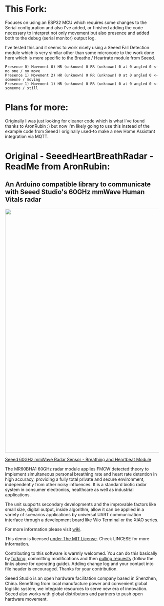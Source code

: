 # This Fork:

Focuses on using an ESP32 MCU which requires some changes to the Serial configuration and also I've added, or finished adding the code necessary to interpret not only movement but also presence and added both to the debug (serial monitor) output log.

I've tested this and it seems to work nicely using a Seeed Fall Detection module which is very similar other than some microcode to the work done here which is more specific to the Breathe / Heartrate module from Seeed.

```
Presence 0) Movement 0) HR (unknown) 0 RR (unknown) 0 at 0 angled 0 <-no one / no move
Presence 1) Movement 2) HR (unknown) 0 RR (unknown) 0 at 0 angled 0 <-someone / moving
Presence 1) Movement 1) HR (unknown) 0 RR (unknown) 0 at 0 angled 0 <-someone / still

```

# Plans for more:

Originally I was just looking for cleaner code which is what I've found thanks to AronRubin :) but now I'm likely going to use this instead of the example code from Seeed I originally used-to make a new Home Assistant integration via MQTT.

# Original - SeeedHeartBreathRadar - ReadMe from AronRubin:
## An Arduino compatible library to communicate with Seeed Studio's 60GHz mmWave Human Vitals radar

<div align=center><img width = 800 src="https://files.seeedstudio.com/wiki/60GHzradar/MR60BHA1.jpeg"/></div>

[Seeed 60GHz mmWave Radar Sensor - Breathing and Heartbeat Module](https://www.seeedstudio.com/60GHz-mmWave-Radar-Sensor-Breathing-and-Heartbeat-Module-p-5305.html?queryID=7812981435ed0d64d3021f0e03eaa2d8&objectID=5305&indexName=bazaar_retailer_products)

The MR60BHA1 60GHz radar module applies FMCW detected theory to implement simultaneous personal breathing rate and heart rate detention in high accuracy, providing a fully total private and secure environment, independently from other noisy influences. It is a standard biotic radar system in consumer electronics, healthcare as well as industrial applications.

The unit supports secondary developments and the improvable factors like small size, digital output, inside algorithm, allow it can be applied in a variety of scenarios applications by universal UART communication interface through a development board like Wio Terminal or the XIAO series.

For more information please visit [wiki](https://wiki.seeedstudio.com/Radar_MR60BHA1/).

This demo is licensed [under The MIT License](http://opensource.org/licenses/mit-license.php). Check LINCESE for more information.

Contributing to this software is warmly welcomed. You can do this basically by
[forking](https://docs.github.com/en/get-started/quickstart/fork-a-repo), committing modifications and then [pulling requests](https://help.github.com/articles/using-pull-requests) (follow the links above
for operating guide). Adding change log and your contact into file header is encouraged.
Thanks for your contribution.

Seeed Studio is an open hardware facilitation company based in Shenzhen, China.
Benefiting from local manufacture power and convenient global logistic system,
we integrate resources to serve new era of innovation. Seeed also works with
global distributors and partners to push open hardware movement.

